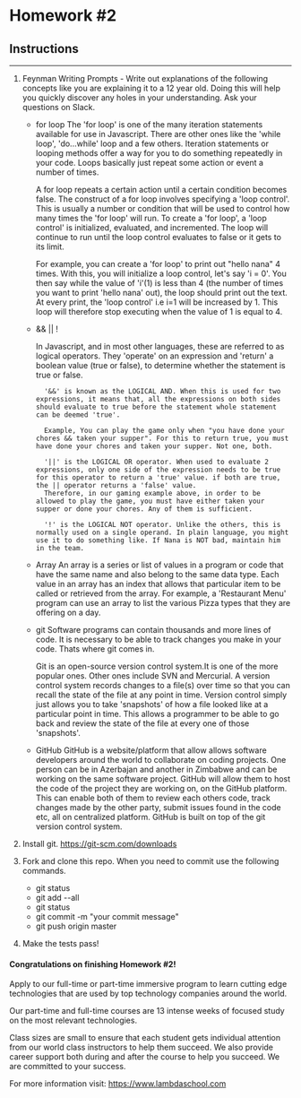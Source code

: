 # Homework #2

## Instructions
---
1. Feynman Writing Prompts - Write out explanations of the following concepts like you are explaining it to a 12 year old.  Doing this will help you quickly discover any holes in your understanding.  Ask your questions on Slack.
		
	* for loop
		The 'for loop' is one of the many iteration statements available for use in Javascript. There are other ones like the 'while loop', 'do...while' loop and a few others. Iteration statements or looping methods offer a way for you to do something repeatedly in your code. Loops basically just repeat some action or event a number of times.

		A for loop repeats a certain action until a certain condition becomes false. The construct of a for loop involves specifying a 'loop control'. This is usually a number or condition that will be used to control how many times the 'for loop' will run. To create a 'for loop', a 'loop control' is initialized, evaluated, and incremented. The loop will continue to run until the loop control evaluates to false or it gets to its limit.
		
		 For example, you can create a 'for loop' to print out "hello nana" 4 times. With this, you will initialize a loop control, let's say 'i = 0'. You then say while the value of 'i'(1) is less than 4  (the number of times you want to print 'hello nana' out), the loop should print out the text. At every print, the 'loop control' i.e i=1 will be increased by 1. This loop will therefore stop executing when the value of 1 is equal to 4.

	* && || !

		In Javascript, and in most other languages, these are referred to as logical operators. They 'operate' on an expression and 'return' a boolean value (true or false), to determine whether the statement is true or false. 

			'&&' is known as the LOGICAL AND. When this is used for two expressions, it means that, all the expressions on both sides should evaluate to true before the statement whole statement can be deemed 'true'. 
			
			Example, You can play the game only when "you have done your chores && taken your supper". For this to return true, you must have done your chores and taken your supper. Not one, both.

			'||' is the LOGICAL OR operator. When used to evaluate 2 expressions, only one side of the expression needs to be true for this operator to return a 'true' value. if both are true, the || operator returns a 'false' value.
			Therefore, in our gaming example above, in order to be allowed to play the game, you must have either taken your supper or done your chores. Any of them is sufficient.

			'!' is the LOGICAL NOT operator. Unlike the others, this is normally used on a single operand. In plain language, you might use it to do something like. If Nana is NOT bad, maintain him in the team.


	* Array
		An array is a series or list of values in a program or code that have the same name and also belong to the same data type. Each value in an array has an index that allows that particular item to be called or retrieved from the array. For example, a 'Restaurant Menu' program can use an array to list the various Pizza types that they are offering on a day.

	* git
		Software programs can contain thousands and more lines of code. It is necessary to be able to track changes you make in your code. Thats where git comes in.
		
		Git is an open-source version control system.It is one of the more popular ones. Other ones include SVN and Mercurial.
		 A version control system records changes to a file(s) over time so that you can recall the state of the file at any point in time. Version control simply just allows you to take 'snapshots' of how a file looked like at a particular point in time. This allows a programmer to be able to go back and review the state of the file at every one of those 'snapshots'.

	* GitHub
		GitHub is a website/platform that allow allows software developers around the world to collaborate on coding projects. One person can be in Azerbajan and another in Zimbabwe and can be working on the same software project. GitHub will allow them to host the code of the project they are working on, on the GitHub platform. This can enable both of them to review each others code, track changes made by the other party, submit issues found in the code etc, all on centralized platform. 
		GitHub is built on top of the git version control system.


2. Install git.  https://git-scm.com/downloads


3. Fork and clone this repo.  When you need to commit use the following commands.
		
	* git status
	* git add --all
	* git status
	* git commit -m "your commit message"
	* git push origin master


4. Make the tests pass!




#### Congratulations on finishing Homework #2!
Apply to our full-time or part-time immersive program to learn cutting edge technologies that are used by top technology companies around the world.

Our part-time and full-time courses are 13 intense weeks of focused study on the most relevant technologies.  

Class sizes are small to ensure that each student gets individual attention from our world class instructors to help them succeed.  We also provide career support both during and after the course to help you succeed.  We are committed to your success.

For more information visit: https://www.lambdaschool.com
